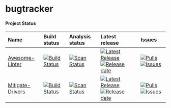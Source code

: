 # bugtracker

#### Project Status

| Name | Build status | Analysis status| Latest release | Issues                          |
|:-----|:-------------|:---------------|:---------------|:--------------------------------|
[Awesome-Linter](https://github.com/khulnasoft-labs/awesome-linter) | [![Build Status](https://github.com/khulnasoft-labs/awesome-linter/workflows/CI/badge.svg?branch=main)](https://github.com/khulnasoft-labs/awesome-linter/actions) | [![Scan Status](https://scan.coverity.com/projects/16401/badge.svg?flat=1)](https://scan.coverity.com/projects/16401) | [![Latest Release](https://img.shields.io/github/release/khulnasoft-labs/awesome-linter.svg?style=flat-square&label=)](https://github.com/khulnasoft-labs/awesome-linter/releases)[![Release date](https://img.shields.io/github/release-date/khulnasoft-labs/awesome-linter.svg?style=flat-square&color=informational&label=)](https://github.com/khulnasoft-labs/awesome-linter/releases) | [![Pulls](https://img.shields.io/github/issues-pr-raw/khulnasoft-labs/awesome-linter.svg?style=flat-square&color=informational&label=pulls)](https://github.com/khulnasoft-labs/awesome-linter/pulls) [![Issues](https://img.shields.io/github/issues-raw/khulnasoft-labs/bugtracker/project:airport.svg?style=flat-square&color=informational&label=issues)](https://github.com/khulnasoft-labs/bugtracker/issues?q=is%3Aopen+is%3Aissue+label%3Aproject%3Aairport)
[Mitigate-Drivers](https://github.com/khulnasoft-labs/mitigate-drivers) | [![Build Status](https://github.com/khulnasoft-labs/mitigate-drivers/workflows/CI/badge.svg?branch=main)](https://github.com/khulnasoft-labs/mitigate-drivers/actions) | [![Scan Status](https://scan.coverity.com/projects/16401/badge.svg?flat=1)](https://scan.coverity.com/projects/16401) | [![Latest Release](https://img.shields.io/github/release/khulnasoft-labs/mitigate-drivers.svg?style=flat-square&label=)](https://github.com/khulnasoft-labs/mitigate-drivers/releases)[![Release date](https://img.shields.io/github/release-date/khulnasoft-labs/mitigate-drivers.svg?style=flat-square&color=informational&label=)](https://github.com/khulnasoft-labs/mitigate-drivers/releases) | [![Pulls](https://img.shields.io/github/issues-pr-raw/khulnasoft-labs/mitigate-drivers.svg?style=flat-square&color=informational&label=pulls)](https://github.com/khulnasoft-labs/mitigate-drivers/pulls) [![Issues](https://img.shields.io/github/issues-raw/khulnasoft-labs/bugtracker/project:airport.svg?style=flat-square&color=informational&label=issues)](https://github.com/khulnasoft-labs/bugtracker/issues?q=is%3Aopen+is%3Aissue+label%3Aproject%3Aairport)
